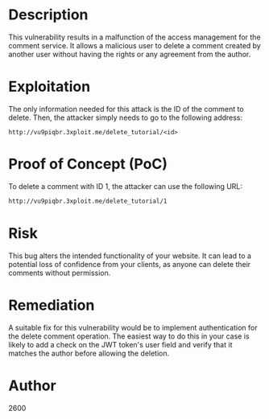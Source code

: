 # Description
This vulnerability results in a malfunction of the access management for the comment service. It allows a malicious user to delete a comment created by another user without having the rights or any agreement from the author.

# Exploitation
The only information needed for this attack is the ID of the comment to delete. Then, the attacker simply needs to go to the following address:
```
http://vu9piqbr.3xploit.me/delete_tutorial/<id>
```

# Proof of Concept (PoC)
To delete a comment with ID 1, the attacker can use the following URL:
```bash
http://vu9piqbr.3xploit.me/delete_tutorial/1
```

# Risk
This bug alters the intended functionality of your website. It can lead to a potential loss of confidence from your clients, as anyone can delete their comments without permission.

# Remediation
A suitable fix for this vulnerability would be to implement authentication for the delete comment operation. The easiest way to do this in your case is likely to add a check on the JWT token's user field and verify that it matches the author before allowing the deletion.

# Author
2600